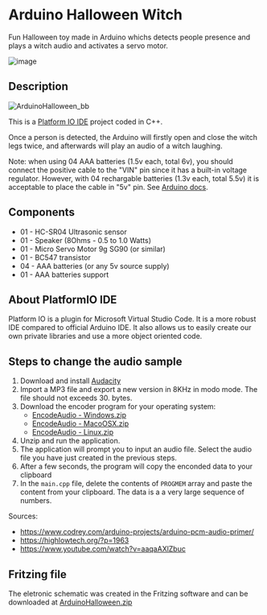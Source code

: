 # Arduino Halloween Witch
Fun Halloween toy made in Arduino whichs detects people presence and plays a witch audio and activates a servo motor. 

![image](https://github.com/vitorccs/arduino-halloween-witch/assets/9891961/c8869ce1-a40a-4559-9e07-06a2c4c21a3c)

## Description
![ArduinoHalloween_bb](https://github.com/vitorccs/arduino-halloween-witch/assets/9891961/438a9ba2-e9ba-4de0-9060-833ce816f3ac)

This is a [Platform IO IDE](https://platformio.org/platformio-ide) project coded in C++.

Once a person is detected, the Arduino will firstly open and close the witch legs twice, and afterwards will play an audio of a witch laughing.

Note: when using 04 AAA batteries (1.5v each, total 6v), you should connect the positive cable to the "VIN" pin since it has a built-in voltage regulator. However, with 04 rechargable batteries (1.3v each, total 5.5v) it is acceptable to place the cable in "5v" pin. See [Arduino docs](https://docs.arduino.cc/learn/electronics/power-pins#vin-pin).

## Components
* 01 - HC-SR04 Ultrasonic sensor
* 01 - Speaker (8Ohms - 0.5 to 1.0 Watts)
* 01 - Micro Servo Motor 9g SG90 (or similar)
* 01 - BC547 transistor
* 04 - AAA batteries (or any 5v source supply)
* 01 - AAA batteries support

## About PlatformIO IDE
Platform IO is a plugin for Microsoft Virtual Studio Code. It is a more robust IDE compared to official Arduino IDE. It also allows us to easily create our own private libraries and use a more object oriented code.

## Steps to change the audio sample
1) Download and install [Audacity](https://www.audacityteam.org/download/)
2) Import a MP3 file and export a new version in 8KHz in modo mode. The file should not exceeds 30. bytes.
3) Download the encoder program for your operating system:
    * [EncodeAudio - Windows.zip](https://github.com/vitorccs/arduino-halloween-witch/files/13110714/EncodeAudio-windows.zip)
    * [EncodeAudio - MacoOSX.zip](https://github.com/vitorccs/arduino-halloween-witch/files/13110716/EncodeAudio-macosx.zip)
    * [EncodeAudio - Linux.zip](https://github.com/vitorccs/arduino-halloween-witch/files/13110717/EncodeAudio-linux.zip)
4) Unzip and run the application.
5) The application will prompt you to input an audio file. Select the audio file you have just created in the previous steps.
6) After a few seconds, the program will copy the enconded data to your clipboard
7) In the `main.cpp` file, delete the contents of `PROGMEM` array and paste the content from your clipboard. The data is a a very large sequence of numbers.

Sources:
* https://www.codrey.com/arduino-projects/arduino-pcm-audio-primer/
* https://highlowtech.org/?p=1963
* https://www.youtube.com/watch?v=aaqaAXlZbuc

## Fritzing file
The eletronic schematic was created in the Fritzing software and can be downloaded at [ArduinoHalloween.zip](https://github.com/vitorccs/arduino-halloween-witch/files/13110614/ArduinoHalloween.zip)
